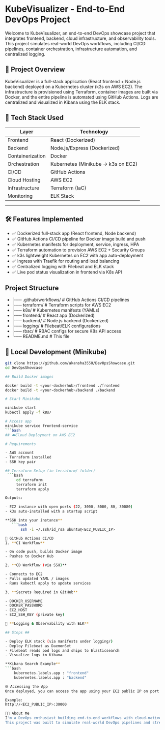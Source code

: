 # KubeVisualizer - End-to-End DevOps Project

Welcome to KubeVisualizer, an end-to-end DevOps showcase project that integrates frontend, backend, cloud infrastructure, and observability tools. This project simulates real-world DevOps workflows, including CI/CD pipelines, container orchestration, infrastructure automation, and centralized logging.

## 🌟 Project Overview

KubeVisualizer is a full-stack application (React frontend + Node.js backend) deployed on a Kubernetes cluster (k3s on AWS EC2). The infrastructure is provisioned using Terraform, container images are built via Docker, and the entire pipeline is automated using GitHub Actions. Logs are centralized and visualized in Kibana using the ELK stack.

## 🧰 Tech Stack Used

| Layer             | Technology                          |
|------------------ |-------------------------------------|
| Frontend          | React (Dockerized)                  |
| Backend           | Node.js/Express (Dockerized)        |
| Containerization  | Docker                              |
| Orchestration     | Kubernetes (Minikube → k3s on EC2)  |
| CI/CD             | GitHub Actions                      |
| Cloud Hosting     | AWS EC2                             |
| Infrastructure    | Terraform (IaC)                     |
| Monitoring        | ELK Stack                           |
---

## 🛠️ Features Implemented

- ✅ Dockerized full-stack app (React frontend, Node backend)
- ✅ GitHub Actions CI/CD pipeline for Docker image build and push
- ✅ Kubernetes manifests for deployment, service, ingress, HPA
- ✅ Terraform automation to provision AWS EC2 + Security Groups
- ✅ k3s lightweight Kubernetes on EC2 with app auto-deployment
- ✅ Ingress with Traefik for routing and load balancing
- ✅ Centralized logging with Filebeat and ELK stack
- ✅ Live pod status visualization in frontend via K8s API

## Project Structure
- ├── .github/workflows/         # GitHub Actions CI/CD pipelines
- ├── terraform/                 # Terraform scripts for AWS EC2
- ├── k8s/                       # Kubernetes manifests (YAMLs)
- ├── frontend/                  # React app (Dockerized)
- ├── backend/                   # Node.js backend (Dockerized)
- ├── logging/                   # Filebeat/ELK configurations
- ├── rbac/                      # RBAC configs for secure K8s API access
- └── README.md                  # This file

## 🔄 Local Development (Minikube)
```bash
git clone https://github.com/akansha3550/DevOpsShowcase.git
cd DevOpsShowcase

## Build Docker images

docker build -t <your-dockerhub>/frontend ./frontend
docker build -t <your-dockerhub>/backend ./backend

# Start Minikube

minikube start
kubectl apply -f k8s/

# Access app
minikube service frontend-service
```bash
## ☁️Cloud Deployment on AWS EC2

# Requirements

- AWS account
- Terraform installed
- SSH key pair

## Terraform Setup (in terraform/ folder)
 ```bash
     cd terraform
     terraform init
     terraform apply

Outputs:

- EC2 instance with open ports (22, 3000, 5000, 80, 30080)
- k3s auto-installed with a startup script

**SSH into your instance**
   ```bash
       ssh -i ~/.ssh/id_rsa ubuntu@<EC2_PUBLIC_IP>

🚀 GitHub Actions CI/CD
1. **CI Workflow**

- On code push, builds Docker image
- Pushes to Docker Hub

2. **CD Workflow (via SSH)**

- Connects to EC2
- Pulls updated YAML / images
- Runs kubectl apply to update services

3. **Secrets Required in GitHub**

- DOCKER_USERNAME
- DOCKER_PASSWORD
- EC2_HOST
- EC2_SSH_KEY (private key)

🚧 **Logging & Observability with ELK**

## Steps ##

- Deploy ELK stack (via manifests under logging/)
- Deploy Filebeat as DaemonSet
- Filebeat reads pod logs and ships to Elasticsearch
- Visualize logs in Kibana

**Kibana Search Example**
```bash
    kubernetes.labels.app : "frontend"
    kubernetes.labels.app : "backend"

🌐 Accessing the App
Once deployed, you can access the app using your EC2 public IP on port 30000 (or whichever NodePort is used in your frontend service.yaml).

Example:
http://<EC2_PUBLIC_IP>:30000

👨‍💼 About Me
I'm a DevOps enthusiast building end-to-end workflows with cloud-native tools.
This project was built to simulate real-world DevOps pipelines and strengthen hands-on knowledge in CI/CD, containerization, Kubernetes, and cloud automation.

